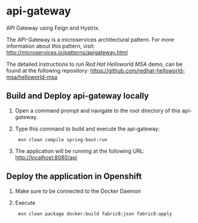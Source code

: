 # api-gateway
API Gateway using Feign and Hystrix.

The API-Gateway is a microservices architectural pattern. For more information about this pattern, visit: <http://microservices.io/patterns/apigateway.html>

The detailed instructions to run *Red Hat Helloworld MSA* demo, can be found at the following repository: <https://github.com/redhat-helloworld-msa/helloworld-msa>


Build and Deploy api-gateway locally
------------------------------------

1. Open a command prompt and navigate to the root directory of this api-gateway.
2. Type this command to build and execute the api-gateway:

        mvn clean compile spring-boot:run

3. The application will be running at the following URL: <http://localhost:8080/api>
        
Deploy the application in Openshift
-----------------------------------

1. Make sure to be connected to the Docker Daemon
2. Execute

		mvn clean package docker:build fabric8:json fabric8:apply
